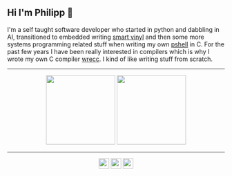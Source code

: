 ## Hi I'm Philipp 👋

I'm a self taught software developer who started in python and dabbling in AI, transitioned to embedded writing [smart vinyl](https://github.com/PhilippRados/Smart_Vinyl) and then some more systems programming related stuff when writing my own [pshell](https://github.com/PhilippRados/PShell) in C. For the past few years I have been really interested in compilers which is why I wrote my own C compiler [wrecc](https://github.com/PhilippRados/wrecc). I kind of like writing stuff from scratch.

---
<p align="center">
  <img src="https://github-readme-stats.vercel.app/api?username=PhilippRados&show_icons=true&theme=dark" height="160">
  <img src="https://github-readme-streak-stats.herokuapp.com?user=PhilippRados&theme=dark&hide_border=false" height="160">
</p>

---
<p align="center">
  <img src="https://img.shields.io/badge/rust-%23000000.svg?style=for-the-badge&logo=rust&logoColor=white" height="24">
  <img src="https://img.shields.io/badge/c-%2300599C.svg?style=for-the-badge&logo=c&logoColor=white" height="24">
  <img src="https://img.shields.io/badge/python-3670A0?style=for-the-badge&logo=python&logoColor=white" height="24">
</p>
